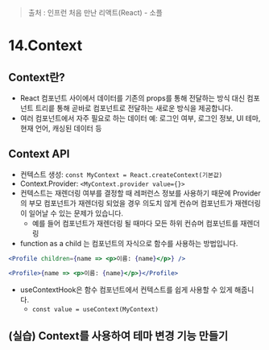 > 출처 :  인프런 처음 만난 리액트(React) - 소플

# 14.Context
## Context란?
- React 컴포넌트 사이에서 데이터를 기존의 props를 통해 전달하는 방식 대신 컴포넌트 트리릍 통해 곧바로 컴포넌트로
전달하는 새로운 방식을 제공합니다.
- 여러 컴포넌트에서 자주 필요로 하는 데이터 예: 로그인 여부, 로그인 정보, UI 테마, 현재 언어, 캐싱된 데이터 등

## Context API
- 컨텍스트 생성: `const MyContext = React.createContext(기본값)`
- Context.Provider: `<MyContext.provider value={}>`
- 컨텍스트는 재렌더링 여부를 결정할 때 레퍼런스 정보를 사용하기 때문에 Provider의 부모 컴포넌트가 재렌더링 되었을 경우
의도치 않게 컨슈머 컴포넌트가 재렌더링이 일어날 수 있는 문제가 있습니다.
  * 예를 들어 컴포넌트가 재렌더링 될 때마다 모든 하위 컨슈머 컴포넌트를 재렌더링
- function as a child 는 컴포넌트의 자식으로 함수를 사용하는 방법입니다.
```jsx
<Profile children={name => <p>이름: {name}</p>} />

<Profile>{name => <p>이름: {name}</p>}</Profile>
```
- useContextHook은 함수 컴포넌트에서 컨텍스트를 쉽게 사용할 수 있게 해줍니다.
  * `const value = useContext(MyContext)`
  
## (실습) Context를 사용하여 테마 변경 기능 만들기
